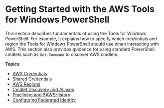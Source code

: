 # Getting Started with the AWS Tools for Windows PowerShell<a name="pstools-getting-started"></a>

This section describes fundamentals of using the Tools for Windows PowerShell\. For example, it explains how to specify which credentials and region the Tools for Windows PowerShell should use when interacting with AWS\. This section also provides guidance for using standard PowerShell cmdlets such as `Get-Command` to discover AWS cmdlets\.

**Topics**
+ [AWS Credentials](specifying-your-aws-credentials.md)
+ [Shared Credentials](shared-credentials-in-aws-powershell.md)
+ [AWS Regions](pstools-installing-specifying-region.md)
+ [Cmdlet Discovery and Aliases](pstools-discovery-aliases.md)
+ [Pipelining and $AWSHistory](pstools-pipelines.md)
+ [Configuring Federated Identity](saml-pst.md)